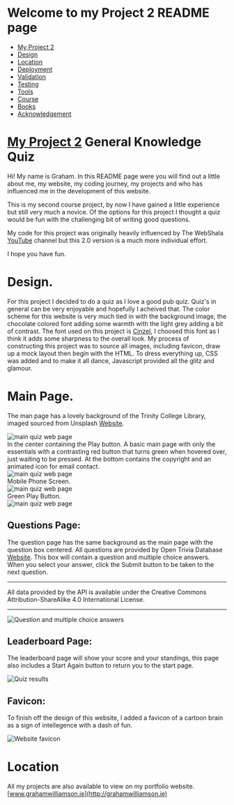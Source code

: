 # Welcome to my Project 2 README page

<ul class="navlist">
                <li><a href="#my project 2">My Project 2</a></li>
                <li><a href="#design">Design</a></li>
                <li><a href="#location">Location</a></li>
                <li><a href="#deployment">Deployment</a></li>
                <li><a href="#validation">Validation</a></li>
                <li><a href="#testing">Testing</a></li>
                <li><a href="#tools">Tools</a></li>
                <li><a href="#course">Course</a></li>
                <li><a href="#books">Books</a></li>
                <li><a href="#acknowledgement">Acknowledgement</a></li>
            </ul>

# [My Project 2](http://project2.grahamwilliamson.ie)  General Knowledge Quiz

Hi! My name is Graham. In this README page were you will find out a little about me, my website, my coding journey, my projects and who has influenced me in the development of this website.

This is my second course project, by now I have gained a little experience but still very much a novice. Of the options for this project I thought a quiz would be fun with the challenging bit of writing good questions.

My code for this project was originally heavily influenced by The WebShala [YouTube](https://www.youtube.com/@TheWebShala) channel but this 2.0 version is a much more individual effort.

I hope you have fun.

# Design.

For this project I decided to do a quiz as I love a good pub quiz. Quiz's in general can be very enjoyable and hopefully I acheived that. The color scheme for this website is very much tied in with the background image, the chocolate colored font adding some warmth with the light grey adding a bit of contrast. The font used on this project is <u>Cinzel</u>, I choosed this font as I think it adds some sharpness to the overall look. My process of constructing this project was to source all images, including favicon, draw up a mock layout then begin with the HTML. To dress everything up, CSS was added and to make it all dance, Javascript provided all the glitz and glamour.

# Main Page.
The man page has a lovely background of the Trinity College Library, imaged sourced from Unsplash [Website](https://unsplash.com/s/photos/trinity-college).
<div>
<img title="Main Page" alt="main quiz web page" src="assets/images/library_1.jpg";>
</div>
 In the center containing the Play button. A basic main page with only the essentials with a contrasting red button that turns green when hovered over, just waiting to be pressed. At the bottom contains the copyright and an animated icon for email contact.
<div>
<img title="Main Page" alt="main quiz web page" src="assets/images/start_page.jpg";>
</div>
Mobile Phone Screen.
<div>
<img title="Main Page" alt="main quiz web page" src="assets/images/mobile_screen.jpg";>
</div>
Green Play Button.
<div>
<img title="Main Page" alt="main quiz web page" src="assets/images/green_start_btn.jpg";>
</div>

## <b> Questions Page:</b>
The question page has the same background as the main page with the question box centered. All questions are provided by Open Trivia Database [Website](https://opentdb.com/). This box will contain a question and multiple choice answers. When you select your answer, click the Submit button to be taken to the next question.<hr>
All data provided by the API is available under the Creative Commons Attribution-ShareAlike 4.0 International License.<hr>
<div>
<img title="Question Page" alt="Question and multiple choice answers" src="assets/images/PC_screen.jpg";>
</div>

## <b>Leaderboard Page:</b>
The leaderboard page will show your score and your standings,
this page also includes a Start Again button to return you to the start page.
<div>
<img title="Results page Page" alt="Quiz results" src="assets/images/leaderboard_screen.jpg">
</div>

## <b>Favicon:</b>
To finish off the design of this website, I added a favicon of a cartoon brain as a sign of intellegence with a dash of fun.

<div>
<img title="favicon" alt="Website favicon" src="assets/images/favicon.png";>
</div>


# Location

All my projects are also available to view on my portfolio website.
[www.grahamwilliamson.ie](http://grahamwilliamson.ie)

